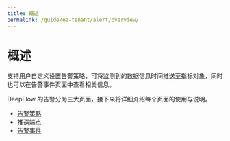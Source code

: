 ```yaml
---
title: 概述
permalink: /guide/ee-tenant/alert/overview/
---
```


# 概述

支持用户自定义设置告警策略，可将监测到的数据信息时间推送至指标对象，同时也可以在告警事件页面中查看相关信息。

DeepFlow 的告警分为三大页面，接下来将详细介绍每个页面的使用与说明。

* [告警策略](./alert-policy/)
* [推送端点](./push-endpoint/)
* [告警事件](./alert-event/)
